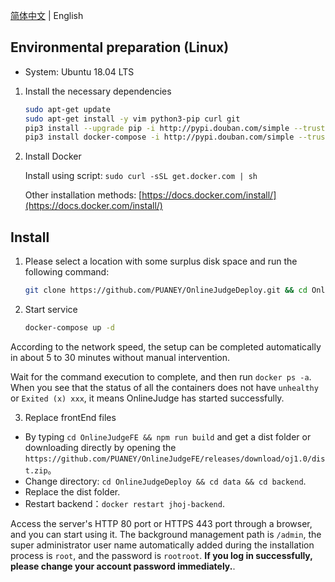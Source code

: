 [简体中文](https://github.com/QingdaoU/OnlineJudgeDeploy/blob/2.0/README.md) | English

## Environmental preparation (Linux)

+ System: Ubuntu 18.04 LTS

1. Install the necessary dependencies

    ```bash
    sudo apt-get update
    sudo apt-get install -y vim python3-pip curl git
    pip3 install --upgrade pip -i http://pypi.douban.com/simple --trusted-host pypi.douban.com
    pip3 install docker-compose -i http://pypi.douban.com/simple --trusted-host pypi.douban.com
    ```

2. Install Docker

    Install using script: `sudo curl -sSL get.docker.com | sh`

    Other installation methods: [https://docs.docker.com/install/](https://docs.docker.com/install/)

## Install

1. Please select a location with some surplus disk space and run the following command:

    ```bash
    git clone https://github.com/PUANEY/OnlineJudgeDeploy.git && cd OnlineJudgeDeploy
    ```

2. Start service

    ```bash
    docker-compose up -d
    ```

According to the network speed, the setup can be completed automatically in about 5 to 30 minutes without manual intervention.

Wait for the command execution to complete, and then run `docker ps -a`. When you see that the status of all the containers does not have `unhealthy` or `Exited (x) xxx`, it means OnlineJudge has started successfully.

3. Replace frontEnd files
 * By typing `cd OnlineJudgeFE && npm run build` and get a dist folder or downloading directly by opening the `https://github.com/PUANEY/OnlineJudgeFE/releases/download/oj1.0/dist.zip`。
 * Change directory: `cd OnlineJudgeDeploy && cd data && cd backend`.
 * Replace the dist folder.
 * Restart backend：`docker restart jhoj-backend`.

Access the server's HTTP 80 port or HTTPS 443 port through a browser, and you can start using it. The background management path is `/admin`, the super administrator user name automatically added during the installation process is `root`, and the password is `rootroot`. **If you log in successfully, please change your account password immediately.**.

